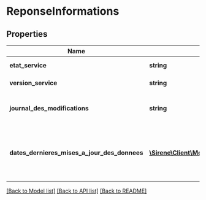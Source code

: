 # ReponseInformations

## Properties
Name | Type | Description | Notes
------------ | ------------- | ------------- | -------------
**etat_service** | **string** | État actuel du service | [optional] 
**version_service** | **string** | Numéro de la version | [optional] 
**journal_des_modifications** | **string** | Historique des versions de l&#39;API Sirene | [optional] 
**dates_dernieres_mises_a_jour_des_donnees** | [**\Sirene\Client\Model\DatesMiseAJourDonnees[]**](DatesMiseAJourDonnees.md) | Dates des dernières mises à jour de chaque collection de données | [optional] 

[[Back to Model list]](../README.md#documentation-for-models) [[Back to API list]](../README.md#documentation-for-api-endpoints) [[Back to README]](../README.md)


